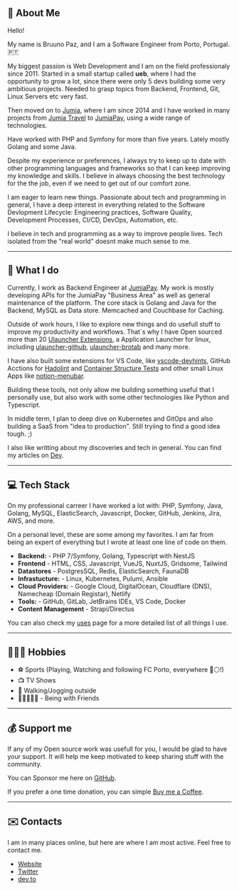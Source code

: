 ## 👋 About Me 

Hello!

My name is Bruuno Paz, and I am a Software Engineer from Porto, Portugal. 🇵🇹

My biggest passion is Web Development and I am on the field professionaly since 2011. Started in a small startup called **ueb**, where I had the opportunity to grow a lot, since there were only 5 devs building some very ambitious projects. Needed to grasp topics from Backend, Frontend, Git, Linux Servers etc very fast.

Then moved on to [Jumia](https://group.jumia.com/), where I am since 2014 and I have worked in many projects from [Jumia Travel](https://travel.jumia.com) to [JumiaPay](https://pay.jumia.com), using a wide range of technologies.

Have worked with PHP and Symfony for more than five years. Lately mostly Golang and some Java.

Despite my experience or preferences, I always try to keep up to date with other programming languages and frameworks so that I can keep improving my knowledge and skills. I believe in always choosing the best technology for the the job, even if we need to get out of our comfort zone.

I am eager to learn new things. Passionate about tech and programming in general, I have a deep interest in everything related to the Software Devlopment Lifecycle: Engineering practices, Software Quality, Development Processes, CI/CD, DevOps, Automation, etc.

I believe in tech and programming as a way to improve people lives. Tech isolated from the "real world" doesnt make much sense to me.

---

## :briefcase: What I do

Currently, I work as Backend Engineer at [JumiaPay](https://pay.jumia.com.ng). My work is mostly developing APIs for the JumiaPay "Business Area" as well as general maintenance of the platform. The core stack is Golang and Java for the Backend, MySQL as Data store. Memcached and Couchbase for Caching.

Outside of work hours, I like to explore new things and do usefull stuff to improve my productivity and workflows. That´s why I have Open sourced more than 20 [Ulauncher Extensions](https://ext.ulauncher.io/), a Application Launcher for linux, including [ulauncher-github](https://github.com/brpaz/ulauncher-github), [ulauncher-brotab](https://ext.ulauncher.io/-/github-brpaz-ulauncher-brotab) and many more.

I have also built some extensions for VS Code, like [vscode-devhints](https://marketplace.visualstudio.com/items?itemName=brpaz.devhints), GitHub Acctions for [Hadolint](https://github.com/brpaz/hadolint-action) and [Container Structure Tests](https://github.com/brpaz/structure-tests-action) and other small Linux Apps like [notion-menubar](https://github.com/brpaz/notion-menubar).

Building these tools, not only allow me building something useful that I personally use, but also work with some other technologies like Python and Typescript.

In middle term, I plan to deep dive on Kubernetes and GitOps and also building a SaaS from "idea to production". Still tryiing to find a good idea tough. ;)

I also like writting about my discoveries and tech in general. You can find my articles on [Dev](https://dev.to/brpaz).

---

## :computer: Tech Stack

On my professional carreer I have worked a lot with: PHP, Symfony, Java, Golang, MySQL, ElasticSearch, Javascript, Docker, GitHub, Jenkins, Jira, AWS, and more.

On a personal level, these are some among my favorites. I am far from being an expert of everything but I wrote at least one line of code on them.

* **Backend:** - PHP 7/Symfony, Golang, Typescript with NestJS
* **Frontend** - HTML, CSS, Javascript, VueJS, NuxtJS, Gridsome, Tailwind
* **Datastores** - PostgresSQL, Redis, ElasticSearch, FaunaDB
* **Infrastucture:** - Linux, Kubernetes, Pulumi, Ansible
* **Cloud Providers:** - Google Cloud, DigitalOcean, Cloudflare (DNS), Namecheap (Domain Registar), Netlify
* **Tools:** - GitHub, GitLab, JetBrains IDEs, VS Code, Docker
* **Content Management** - Strapi/Directus

You can also check my [uses](https://brunopaz.dev/uses/) page for a more detailed list of all things I use.

---

## 🤾🏼‍♂️ Hobbies

* ⚽ Sports (Playing, Watching and following FC Porto, everywhere 🔵⚪!)
* 📺 TV Shows
* 🏃 Walking/Jogging outside
* 🧑🏻‍🤝‍🧑🏽 - Being with Friends 

---

## 💰 Support me

If any of my Open source work was usefull for you, I would be glad to have your support. It will help me keep motivated to keep sharing stuff with the community.

You can Sponsor me here on [GitHub](https://github.com/sponsors/brpaz).

If you prefer a one time donation, you can simple [Buy me a Coffee](https://www.buymeacoffee.com/Z1Bu6asGV).

---

## :envelope: Contacts

I am in many places online, but here are where I am most active. Feel free to contact me.

* [Website](https://brunopaz.dev)
* [Twitter](https://twitter.com/brunopaz88)
* [dev.to](https://dev.to/brpaz)
